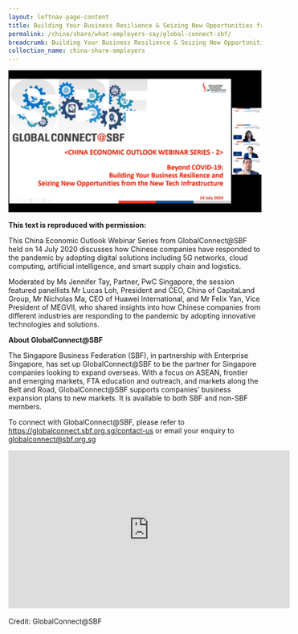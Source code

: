 ```yaml
---
layout: leftnav-page-content
title: Building Your Business Resilience & Seizing New Opportunities from the New Tech Infrastructure
permalink: /china/share/what-employers-say/global-connect-sbf/
breadcrumb: Building Your Business Resilience & Seizing New Opportunities from the New Tech Infrastructure
collection_name: china-share-employers
---
```


<img src="\images\china-employers\sbf.png" alt="sbf" style="width:800px;" />

**This text is reproduced with permission:** 

This China Economic Outlook Webinar Series from GlobalConnect@SBF held on 14 July 2020 discusses how Chinese companies have responded to the pandemic by adopting digital solutions including 5G networks, cloud computing, artificial intelligence, and smart supply chain and logistics. 

Moderated by Ms Jennifer Tay, Partner, PwC Singapore, the session featured panellists Mr Lucas Loh, President and CEO, China of CapitaLand Group, Mr Nicholas Ma, CEO of Huawei International, and Mr Felix Yan, Vice President of MEGVII, who shared insights into how Chinese companies from different industries are responding to the pandemic by adopting innovative technologies and solutions.

 

**About GlobalConnect@SBF**

The Singapore Business Federation (SBF), in partnership with Enterprise Singapore, has set up GlobalConnect@SBF to be the partner for Singapore companies looking to expand overseas. With a focus on ASEAN, frontier and emerging markets, FTA education and outreach, and markets along the Belt and Road, GlobalConnect@SBF supports companies’ business expansion plans to new markets. It is available to both SBF and non-SBF members.

To connect with GlobalConnect@SBF, please refer to https://globalconnect.sbf.org.sg/contact-us or email your enquiry to [globalconnect@sbf.org.sg](mailto:globalconnect@sbf.org.sg) 

<div class="bp-youtube">
<iframe width="560" height="315" src="https://www.youtube.com/embed/uwXSMrBBEU4" frameborder="0" allow="accelerometer; autoplay; encrypted-media; gyroscope; picture-in-picture" allowfullscreen></iframe>
</div> 

Credit: GlobalConnect@SBF